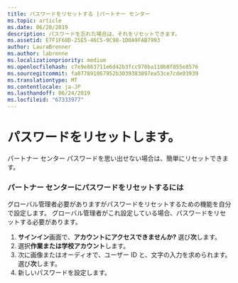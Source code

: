 ```yaml
---
title: パスワードをリセットする |パートナー センター
ms.topic: article
ms.date: 06/20/2019
description: パスワードを忘れた場合は、それをリセットできます。
ms.assetid: E7F1F68D-25E5-46C5-9C98-1D0A9FAB7993
author: LauraBrenner
ms.author: labrenne
ms.localizationpriority: medium
ms.openlocfilehash: c7e9e863711e6d42b3fcc978ba110b8f855e8576
ms.sourcegitcommit: fa077891067952b3039383897ea53ce7cde03939
ms.translationtype: MT
ms.contentlocale: ja-JP
ms.lasthandoff: 06/24/2019
ms.locfileid: "67333977"
---
```

# <a name="reset-my-password"></a>パスワードをリセットします。

パートナー センター パスワードを思い出せない場合は、簡単にリセットできます。

### <a name="to-reset-your-password-to-partner-center"></a>パートナー センターにパスワードをリセットするには

グローバル管理者必要がありますがパスワードをリセットするための機能を自分で設定します。 グローバル管理者がこれ設定している場合、パスワードをリセットする必要があります。 

1. **サインイン**画面で、**アカウントにアクセスできませんか?** 選び**次**します。
2. 選択**作業または学校アカウント**します。
3. 次に画像またはオーディオで、ユーザー ID と、文字の入力を求められます。 選び**次**します。
4. 新しいパスワードを設定します。
